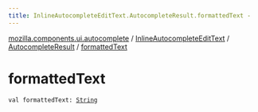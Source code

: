 ```yaml
---
title: InlineAutocompleteEditText.AutocompleteResult.formattedText - 
---
```


[mozilla.components.ui.autocomplete](../../index.html) / [InlineAutocompleteEditText](../index.html) / [AutocompleteResult](index.html) / [formattedText](./formatted-text.html)

# formattedText

`val formattedText: `[`String`](https://kotlinlang.org/api/latest/jvm/stdlib/kotlin/-string/index.html)